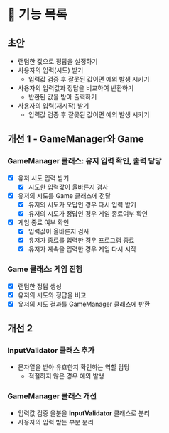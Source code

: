 # 🧾 기능 목록

## 초안

- 랜덤한 값으로 정답을 설정하기
- 사용자의 입력(시도) 받기
    - 입력값 검증 후 잘못된 값이면 예외 발생 시키기
- 사용자의 입력값과 정답을 비교하여 반환하기
    - 반환된 값을 받아 출력하기
- 사용자의 입력(재시작) 받기
    - 입력값 검증 후 잘못된 값이면 예외 발생 시키기

## 개선 1 - GameManager와 Game

### GameManager 클래스: 유저 입력 확인, 출력 담당

- [X] 유저 시도 입력 받기
    - [X] 시도한 입력값이 올바른지 검사
- [X] 유저의 시도를 Game 클래스에 전달
    - [X] 유저의 시도가 오답인 경우 다시 입력 받기
    - [X] 유저의 시도가 정답인 경우 게임 종료여부 확인
- [X] 게임 종료 여부 확인
    - [X] 입력값이 올바른지 검사
    - [X] 유저가 종료를 입력한 경우 프로그램 종료
    - [X] 유저가 계속을 입력한 경우 게임 다시 시작

### Game 클래스: 게임 진행

- [X] 랜덤한 정답 생성
- [X] 유저의 시도와 정답을 비교
- [X] 유저의 시도 결과를 GameManager 클래스에 반환

## 개선 2

### **InputValidator** 클래스 추가

- 문자열을 받아 유효한지 확인하는 역할 담당
    - 적절하지 않은 경우 예외 발생

### GameManager 클래스 개선

- 입력값 검증 을분을 **InputValidator** 클래스로 분리
- 사용자의 입력 받는 부분 분리